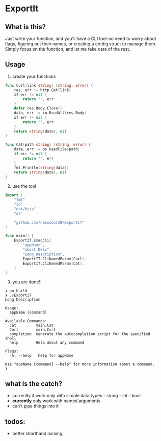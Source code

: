 # ExportIt

## What is this?
Just write your function, and you'll have a CLI tool-no need to worry about flags, figuring out their names, or creating a config struct to manage them. Simply focus on the function, and let me take care of the rest.


## Usage
1. create your functions
```go
func Curl(link string) (string, error) {
	res, err := http.Get(link)
	if err != nil {
		return "", err
	}
	defer res.Body.Close()
	data, err := io.ReadAll(res.Body)
	if err != nil {
		return "", err
	}
	return string(data), nil
}

func Cat(path string) (string, error) {
	data, err := os.ReadFile(path)
	if err != nil {
		return "", err
	}
	fmt.Println(string(data))
	return string(data), nil
}
```

2. use the tool
```go
import (
	"fmt"
	"io"
	"net/http"
	"os"

	"github.com/nasoooor29/ExportIT"
)

func main() {
	ExportIT.ExecCli(
		"appName",
		"short Desc",
		"Long Description",
		ExportIT.CliNamedParam(Curl),
		ExportIT.CliNamedParam(Cat),
	)
}

```
3. you are done!!
```
❯ go build
❯ ./ExportIT
Long Description

Usage:
  appName [command]

Available Commands:
  Cat         main.Cat
  Curl        main.Curl
  completion  Generate the autocompletion script for the specified shell
  help        Help about any command

Flags:
  -h, --help   help for appName

Use "appName [command] --help" for more information about a command.
❯ 
```

## what is the catch?
*	currently it work only with simple data types 
		- string
		- int
		- bool
*   **currently** only work with named arguments
*   can't pipe things into it 


## todos:
* better shorthand naming
